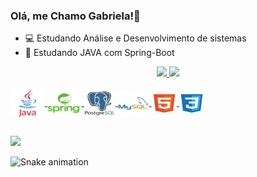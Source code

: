 ### Olá, me Chamo Gabriela!👋

- 💻 Estudando Análise e Desenvolvimento de sistemas
- 🌱 Estudando JAVA com Spring-Boot

<div align="center">
  <a href="https://github.com/gabrielafreitasilva">
  <img height="150em" src="https://github-readme-stats.vercel.app/api?username=gabrielafreitasilva&show_icons=true&theme=highcontrast&include_all_commits=true&count_private=true"/>
  <img height="150em" src="https://github-readme-stats.vercel.app/api/top-langs/?username=gabrielafreitasilva&layout=compact&langs_count=7&theme=highcontrast"/>
</div>

<div style="display: inline_block"><br>
    <img align="center" alt="Gabi-Java" height="45" width="55" src="https://raw.githubusercontent.com/devicons/devicon/master/icons/java/java-original-wordmark.svg" />
    <img align="center" alt="Gabi-Java" height="45" width="55"  src="https://raw.githubusercontent.com/devicons/devicon/master/icons/spring/spring-original-wordmark.svg" />          
    <img align="center" alt="Gabi-Java" height="40" width="50" src="https://raw.githubusercontent.com/devicons/devicon/master/icons/postgresql/postgresql-original-wordmark.svg" />     
    <img align="center" alt="Gabi-Java" height="40" width="50" src="https://raw.githubusercontent.com/devicons/devicon/master/icons/mysql/mysql-original-wordmark.svg" />
    <img align="center" alt="Gabi-Java" height="30" width="40" src="https://raw.githubusercontent.com/devicons/devicon/master/icons/html5/html5-original.svg" />
    <img align="center" alt="Gabi-Java" height="30" width="40" src="https://raw.githubusercontent.com/devicons/devicon/master/icons/css3/css3-original.svg" />   
</div>

##
<div>
<a href="https://www.linkedin.com/in/gabriela-freitas-90303aa7/" target="_blank"><img src="https://img.shields.io/badge/-LinkedIn-%230077B5?style=for-the-badge&logo=linkedin&logoColor=white" target="_blank"></a>
  
  
  ![Snake animation](https://github.com/gabrielafreitasilva/gabrielafreitasilva/blob/output/github-contribution-grid-snake.svg)
  
</div>
